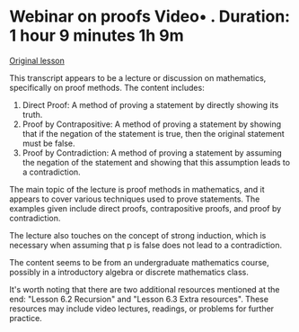 # Webinar on proofs Video• . Duration: 1 hour 9 minutes 1h 9m

[Original lesson](https://www.coursera.org/learn/uol-discrete-mathematics/lecture/3QJ9i/webinar-on-proofs)

This transcript appears to be a lecture or discussion on mathematics, specifically on proof methods. The content includes:

1. Direct Proof: A method of proving a statement by directly showing its truth.
2. Proof by Contrapositive: A method of proving a statement by showing that if the negation of the statement is true, then the original statement must be false.
3. Proof by Contradiction: A method of proving a statement by assuming the negation of the statement and showing that this assumption leads to a contradiction.

The main topic of the lecture is proof methods in mathematics, and it appears to cover various techniques used to prove statements. The examples given include direct proofs, contrapositive proofs, and proof by contradiction.

The lecture also touches on the concept of strong induction, which is necessary when assuming that p is false does not lead to a contradiction.

The content seems to be from an undergraduate mathematics course, possibly in a introductory algebra or discrete mathematics class. 

It's worth noting that there are two additional resources mentioned at the end: "Lesson 6.2 Recursion" and "Lesson 6.3 Extra resources". These resources may include video lectures, readings, or problems for further practice.


